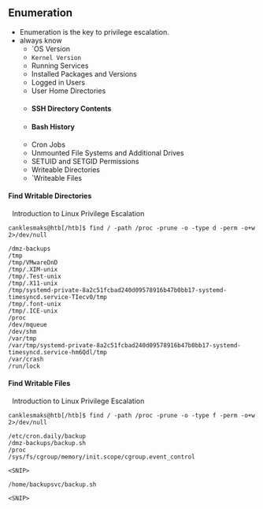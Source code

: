 ## Enumeration
* Enumeration is the key to privilege escalation.
* always know
	* `OS Version
	* `Kernel Version`
	* Running Services
	* Installed Packages and Versions
	* Logged in Users
	* User Home Directories
	* #### SSH Directory Contents
	* #### Bash History
	* Cron Jobs
	* Unmounted File Systems and Additional Drives
	* SETUID and SETGID Permissions
	* Writeable Directories
	* `Writeable Files

#### Find Writable Directories

  Introduction to Linux Privilege Escalation

```shell-session
canklesmaks@htb[/htb]$ find / -path /proc -prune -o -type d -perm -o+w 2>/dev/null

/dmz-backups
/tmp
/tmp/VMwareDnD
/tmp/.XIM-unix
/tmp/.Test-unix
/tmp/.X11-unix
/tmp/systemd-private-8a2c51fcbad240d09578916b47b0bb17-systemd-timesyncd.service-TIecv0/tmp
/tmp/.font-unix
/tmp/.ICE-unix
/proc
/dev/mqueue
/dev/shm
/var/tmp
/var/tmp/systemd-private-8a2c51fcbad240d09578916b47b0bb17-systemd-timesyncd.service-hm6Qdl/tmp
/var/crash
/run/lock
```

#### Find Writable Files

  Introduction to Linux Privilege Escalation

```shell-session
canklesmaks@htb[/htb]$ find / -path /proc -prune -o -type f -perm -o+w 2>/dev/null

/etc/cron.daily/backup
/dmz-backups/backup.sh
/proc
/sys/fs/cgroup/memory/init.scope/cgroup.event_control

<SNIP>

/home/backupsvc/backup.sh

<SNIP>
```

